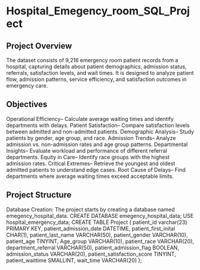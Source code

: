 # Hospital_Emegency_room_SQL_Project
## Project Overview
 The dataset consists of 9,216 emergency room patient records from a hospital, capturing details about patient demographics, admission status,  referrals, satisfaction levels, and wait times. It is designed to analyze patient flow, admission patterns, service efficiency, and satisfaction outcomes in  emergency care.
## Objectives
Operational Efficiency– Calculate average waiting times and identify departments with delays.
 Patient Satisfaction– Compare satisfaction levels between admitted and non-admitted patients.
 Demographic Analysis– Study patients by gender, age group, and race.
 Admission Trends– Analyze admission vs. non-admission rates and age group patterns.
 Departmental Insights– Evaluate workload and performance of different referral departments.
 Equity in Care– Identify race groups with the highest admission rates.
 Critical Extremes– Retrieve the youngest and oldest admitted patients to understand edge cases.
 Root Cause of Delays– Find departments where average waiting times exceed acceptable limits.
 ## Project Structure
 Database Creation: The project starts by creating a database named emegency_hospital_data.
CREATE DATABASE emegency_hospital_data;
USE hospital_emergency_data;
CREATE TABLE Project (
    patient_id varchar(23) PRIMARY KEY,
    patient_admission_date DATETIME,
    patient_first_inital CHAR(1),
    patient_last_name VARCHAR(50),
    patient_gender VARCHAR(10),
    patient_age TINYINT,
    Age_group VARCHAR(10),
    patient_race VARCHAR(20),
    department_referral VARCHAR(50),
    patient_admission_flag BOOLEAN,
    admission_status VARCHAR(20),
    patient_satisfaction_score TINYINT,
    patient_waittime SMALLINT,
    wait_time VARCHAR(20)
);
